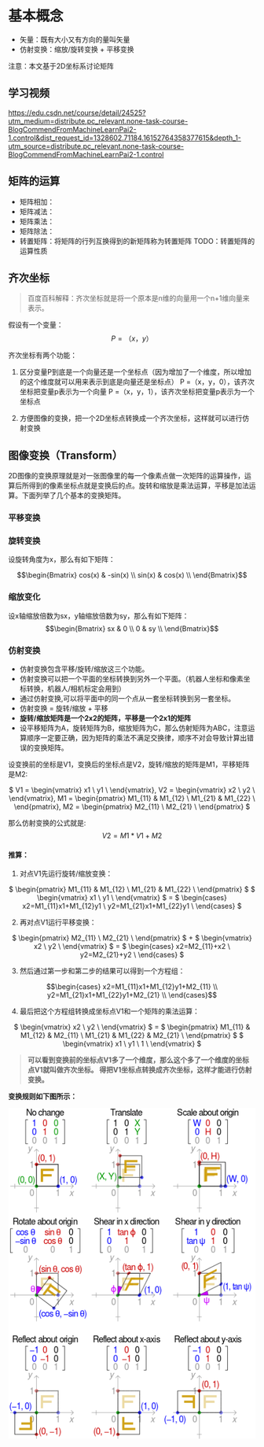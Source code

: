 
# 基本概念

* 矢量：既有大小又有方向的量叫矢量
* 仿射变换：缩放/旋转变换 + 平移变换

注意：本文基于2D坐标系讨论矩阵


## 学习视频
https://edu.csdn.net/course/detail/24525?utm_medium=distribute.pc_relevant.none-task-course-BlogCommendFromMachineLearnPai2-1.control&dist_request_id=1328602.71184.16152764358377615&depth_1-utm_source=distribute.pc_relevant.none-task-course-BlogCommendFromMachineLearnPai2-1.control


## 矩阵的运算

* 矩阵相加：
* 矩阵减法：
* 矩阵乘法：
* 矩阵除法：
* 转置矩阵：将矩阵的行列互换得到的新矩阵称为转置矩阵 TODO：转置矩阵的运算性质



## 齐次坐标

> 百度百科解释：齐次坐标就是将一个原本是n维的向量用一个n+1维向量来表示。

假设有一个变量：
$$P = （x，y）$$

齐次坐标有两个功能：

1. 区分变量P到底是一个向量还是一个坐标点（因为增加了一个维度，所以增加的这个维度就可以用来表示到底是向量还是坐标点）
P =（x，y，0），该齐次坐标把变量p表示为一个向量
P =（x，y，1），该齐次坐标把变量p表示为一个坐标点

2. 方便图像的变换，把一个2D坐标点转换成一个齐次坐标，这样就可以进行仿射变换



## 图像变换（Transform）

2D图像的变换原理就是对一张图像里的每一个像素点做一次矩阵的运算操作，运算后所得到的像素坐标点就是变换后的点。旋转和缩放是乘法运算，平移是加法运算。下面列举了几个基本的变换矩阵。

### 平移变换

### 旋转变换

设旋转角度为x，那么有如下矩阵：

$$\begin{Bmatrix}
cos(x) & -sin(x) \\ 
sin(x) &  cos(x) \\
\end{Bmatrix}$$

### 缩放变化

设x轴缩放倍数为sx，y轴缩放倍数为sy，那么有如下矩阵：
$$\begin{Bmatrix}
sx &  0 \\ 
0  & sy \\
\end{Bmatrix}$$


### 仿射变换

- 仿射变换包含平移/旋转/缩放这三个功能。
- 仿射变换可以把一个平面的坐标转换到另外一个平面。（机器人坐标和像素坐标转换，机器人/相机标定会用到）
- 通过仿射变换,可以将平面中的同一个点从一套坐标转换到另一套坐标。
- 仿射变换 = 旋转/缩放 + 平移
- **旋转/缩放矩阵是一个2x2的矩阵，平移是一个2x1的矩阵**
- 设平移矩阵为A，旋转矩阵为B，缩放矩阵为C，那么仿射矩阵为ABC，注意运算顺序一定要正确，因为矩阵的乘法不满足交换律，顺序不对会导致计算出错误的变换矩阵。

设变换前的坐标是V1，变换后的坐标点是V2，旋转/缩放的矩阵是M1，平移矩阵是M2:

<center>

$ V1 = \begin{vmatrix} x1 \\ y1 \\ \end{vmatrix}, V2 = \begin{vmatrix} x2 \\ y2 \\ \end{vmatrix}, M1 = \begin{pmatrix} M1_{11} & M1_{12} \\ M1_{21} & M1_{22} \\ \end{pmatrix}, M2 = \begin{pmatrix} M2_{11} \\ M2_{21} \\ \end{pmatrix} $

</center>

那么仿射变换的公式就是:
$$ V2 = M1 * V1 + M2 $$

#### 推算：

1. 对点V1先运行旋转/缩放变换：

<center>

$ \begin{pmatrix} M1_{11} & M1_{12} \\ M1_{21} & M1_{22} \\ \end{pmatrix} $ $ \begin{vmatrix} x1 \\ y1 \\ \end{vmatrix} $ = $ \begin{cases} x2=M1_{11}x1+M1_{12}y1 \\ y2=M1_{21}x1+M1_{22}y1 \\ \end{cases} $

</center>


2. 再对点V1运行平移变换：

<center>

$ \begin{pmatrix} M2_{11} \\ M2_{21} \\ \end{pmatrix} $ + $ \begin{vmatrix} x2 \\ y2 \\ \end{vmatrix} $ = $ \begin{cases} x2=M2_{11}+x2 \\ y2=M2_{21}+y2 \\ \end{cases} $

</center>

3. 然后通过第一步和第二步的结果可以得到一个方程组：

$$\begin{cases}
x2=M1_{11}x1+M1_{12}y1+M2_{11} \\
y2=M1_{21}x1+M1_{22}y1+M2_{21} \\
\end{cases}$$

4. 最后把这个方程组转换成坐标点V1和一个矩阵的乘法运算：

<center>

$ \begin{vmatrix} x2 \\ y2 \\ \end{vmatrix} $ = $ \begin{pmatrix} M1_{11} & M1_{12} & M2_{11} \\ M1_{21} & M1_{22} & M2_{21} \\ \end{pmatrix} $ $ \begin{vmatrix} x1 \\ y1 \\ 1 \\ \end{vmatrix} $

</center>

> **可以看到变换前的坐标点V1多了一个维度，那么这个多了一个维度的坐标点V1就叫做齐次坐标。
得把V1坐标点转换成齐次坐标，这样才能进行仿射变换。**


**变换规则如下图所示：**

![avatar](transform.png)

